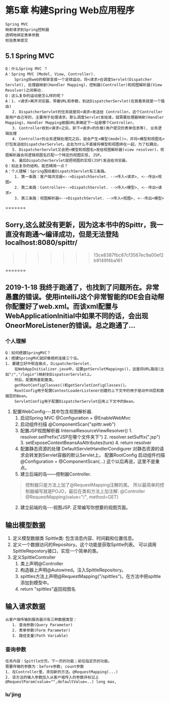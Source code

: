 # 第5章 构建Spring Web应用程序
    Spring MVC  
    映射请求到Spring控制器  
    透明地绑定表单参数  
    校验表单提交  

## 5.1 Spring MVC
    Q：什么Spring MVC ？
    A：Spring MVC (Model, View, Controller).
        Spring将web的框架变成一个足球运动，将<请求>在调度Servlet(Dispatcher Servlet), 处理器映射(Handler Mapping)，控制器(Controller)和视图解析器(View Resolver)之间移动.
    Q：这么复杂的运动是怎么样的呢？
    A：1. <请求>离开浏览器，带着URL和参数，到达DispatcherServlet(在我看来就是一个路由)
       2. DispatcherServlet的任务就是将<请求>发送给 Controller。这个Controller 是用户自己写的，主要用于处理请求。那么调度Servlet发给谁，就需要处理器映射(Handler Mapping)。Handler Mapping根据URL来确定下一站是哪个Controller。
       3. Controller收到<请求>之后，卸下<请求>的负载(用户提交的表单信息等), 业务逻辑处理
       4. Controller的业务逻辑处理完之后，就会产生<模型(model)>，并将<模型和视图名>打包发送给DispatcherServlet。此处为什么不直接将模型和视图绑在一起，为了松耦合。
       5. DispatcherServlet又会把<模型和视图名>发给视图解析器(view resolver)，视图解析器会将逻辑视图名匹配一个特定的视图实现, JSP。
       6. 最后DispatcherServlet就把视图的实现(JSP)发送给浏览器。
    Q：如此复杂的结构，能否精简一点？
    A：个人理解：Spring围绕着DispatchServlet有三条路。
        1. 第一条路：客户端浏览器<-->DispatchServlet. -->传入<请求>, <--传出<视图>
        2. 第二条路：Controller<-->DispatchServlet. -->传入<模型>, <--传出<请求>
        3. 第三条路：视图解析器<-->DispatchServlet. -->传入<视图>, <--传出<模型>

=======
## Sorry,这么就没有更新，因为这本书中的Spittr，我一直没有跑通～编译成功，但是无法登陆localhost:8080/spittr/
>>>>>>> 13ce8387fbc87cf3567ec9a00ef2b9149f4ba161

=======
## 2019-1-18 我终于跑通了，也找到了问题所在。非常愚蠢的错误。使用intelliJ这个非常智能的IDE会自动帮你配置好了web.xml。而该xml配置与WebApplicationInitial中如果不同的话，会出现OneorMoreListener的错误。总之跑通了...

### 个人理解
    Q：如何搭建SpringMVC？
    A：搭建SpringMVC就好像搭桥连接三个岛。
    1. 要建立好中枢连接点, DispatcherServlet.
        在WebAppInitializer.java中，设置getServletMappings()，这是将URL路径(比如"/","/login")映射到DispatcerServlet上。
        然后，配置两套配置类。
        getRootConfigClasses()和getServletConfigClasses()。
        RootConfig用于配置ContextLoaderListener创建的上下文中的用于驱动中间层和数据层的Bean。
        ServletConfig用于配置DispatcherServlet应用上下文中的Bean。
1. 配置WebConfig---其中包含视图解析器.
    1. 启动Spring MVC @Configuration + @EnableWebMvc
    2. 启动组件扫描 @ComponentScan("spittr.web")
    3. 配置JSP视图解析器 InternalResourceViewResolver()
           1. resolver.setPrefix("JSP在哪个文件夹下")
           2. resolver.setSuffix(".jsp")
           3. setExposeContextBeansAsAttributes(ture)
           4. return resolver
    4. 配置静态资源的处理 DefaultServletHandlerCondigurer
        对静态资源的请求会转发到Servlet容器的默认Servlet上。
    配置RootConfig
        启动组件扫描 @Configuration + @ComponentScan(...)
        这个以后再说，这里不是重点。
   1. 建立后端的岛——控制器Controller.
    > 控制器只是方法上加了@RequestMapping注解的类。
        所以最简单的控制器编写就是POJO，最后在类和方法上加注解:
            @Controller
            @RequestMapping(value="/", method=GET) 
   2. 建立前端的岛---视图JSP.
        正常编写你想要的视图页面。

## 输出模型数据
   1. 定义模型数据类
    Spittle类: 包含消息内容、时间戳和位置信息。
   2. 定义一个数据访问的Repository。这个功能是获取Spittle列表。
    可以调用SpittleRepostory接口，实现一个简单的类。
   3. 定义SpittleController
      1. 类上声明@Controller
      2. 构造器上声明@Autowired。注入SpittleRepository。
      3. spittles方法上声明@RequestMapping("/spittles")。在方法中把spittle添加到模型中。
      4. return "spittles"返回视图名

## 输入请求数据
    从客户端传输到服务器只有三种数据类型：
       1. 查询参数(Query Parameter)
       2. 表单参数(Form Parameter)
       3. 路径变量(Path Variable)
### 查询参数
    任务内容：Spittle分页。下一页的功能；前往指定页的功能。
    需要传输的参数为：before参数; count参数
    1. 在Controller里，添加新的方法。@RequestMapping(...)
    2. 该方法的输入参数加入从客户端传入的参数并标记上@RequestParam(value="",defaultValue=..) long max,
### lu'jing






